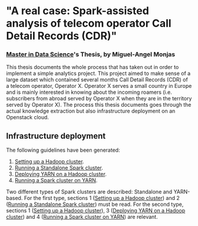 # "A real case: Spark-assisted analysis of telecom operator Call Detail Records (CDR)"
### [Master in Data Science](http://www.masterdatascience.es/)'s Thesis, by **Miguel-Angel Monjas**

This thesis documents the whole process that has taken out in order to implement a simple analytics project. This project aimed to make sense of a large dataset which contained several months Call Detail Records (CDR) of a telecom operator, Operator X. Operator X serves a small country in Europe and is mainly interested in knowing about the incoming roamers (i.e. subscribers from abroad served by Operator X when they are in the territory served by Operator X). The process this thesis documents goes through the actual knowledge extraction but also infrastructure deployment on an Openstack cloud.

## Infrastructure deployment
The following guidelines have been generated:
1. [Setting up a Hadoop cluster](doc/hadoop-cluster-setup.md).
2. [Running a Standalone Spark cluster](doc/spark-standalone-cluster-setup.md).
3. [Deploying YARN on a Hadoop cluster](doc/yarn-cluster-setup.md).
4. [Running a Spark cluster on YARN](doc/spark-yarn-cluster-setup.md).

Two different types of Spark clusters are described: Standalone and YARN-based. For the first type, sections 1 ([Setting up a Hadoop cluster](doc/hadoop-cluster-setup.md)) and 2 ([Running a Standalone Spark cluster](doc/spark-standalone-cluster-setup.md)) must be read. For the second type, sections 1 ([Setting up a Hadoop cluster](doc/hadoop-cluster-setup.md)), 3 ([Deploying YARN on a Hadoop cluster](doc/yarn-cluster-setup.md)) and 4 ([Running a Spark cluster on YARN](doc/spark-yarn-cluster-setup.md)) are relevant.